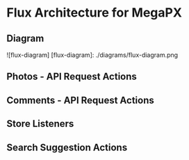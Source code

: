 # Flux Architecture for MegaPX

## Diagram
![flux-diagram]
[flux-diagram]: ./diagrams/flux-diagram.png

## Photos - API Request Actions

## Comments - API Request Actions

## Store Listeners

## Search Suggestion Actions
